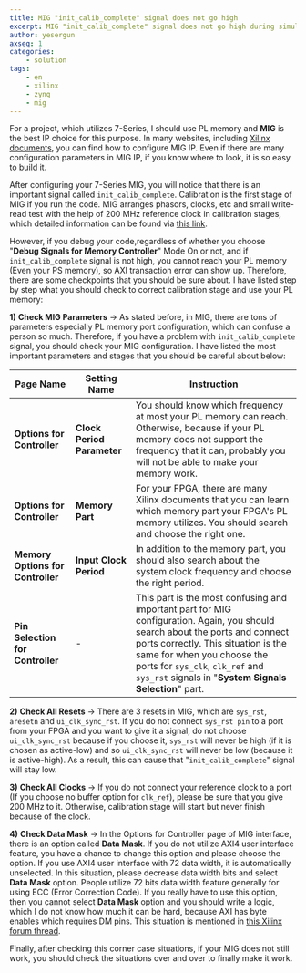 ```yaml
---
title: MIG "init_calib_complete" signal does not go high
excerpt: MIG "init_calib_complete" signal does not go high during simulation
author: yesergun
axseq: 1
categories:
    - solution
tags:
    - en
    - xilinx
    - zynq
    - mig
---
```


For a project, which utilizes 7-Series, I should use PL memory and **MIG** is
the best IP choice for this purpose. In many websites, including [Xilinx
documents](https://www.xilinx.com/support/documentation/ip_documentation/mig_7series/v4_1/ug586_7Series_MIS.pdf),
you can find how to configure MIG IP. Even if there are many configuration
parameters in MIG IP, if you know where to look, it is so easy to build it.

After configuring your 7-Series MIG, you will notice that there is an important
signal called `init_calib_complete`. Calibration is the first stage of MIG if
you run the code. MIG arranges phasors, clocks, etc and small write-read test
with the help of 200 MHz reference clock in calibration stages, which detailed
information can be found via [this
link](https://www.xilinx.com/support/answers/51954.html).

However, if you debug your code,regardless of whether you choose "**Debug
Signals for Memory Controller**" Mode On or not, and if `init_calib_complete`
signal is not high, you cannot reach your PL memory (Even your PS memory), so
AXI transaction error can show up. Therefore, there are some checkpoints that
you should be sure about. I have listed step by step what you should check to
correct calibration stage and use your PL memory:

**1)** **Check MIG Parameters** → As stated before, in MIG, there are tons of
parameters especially PL memory port configuration, which can confuse a person
so much. Therefore, if you have a problem with `init_calib_complete` signal,
you should check your MIG configuration. I have listed the most important
parameters and stages that you should be careful about below:

Page Name|Setting Name|Instruction
---------------|-----------|---------------------------------------------------------
**Options for Controller**|**Clock Period Parameter**|You should know which frequency at most your PL memory can reach. Otherwise, because if your PL memory does not support the frequency that it can, probably you will not be able to make your memory work.
**Options for Controller**|**Memory Part**| For your FPGA, there are many Xilinx documents that you can learn which memory part your FPGA's PL memory utilizes. You should search and choose the right one.
**Memory Options for Controller**|**Input Clock Period**|In addition to the memory part, you should also search about the system clock frequency and choose the right period.
**Pin Selection for Controller**|-|This part is the most confusing and important part for MIG configuration. Again, you should search about the ports and connect ports correctly. This situation is the same for when you choose the ports for `sys_clk`, `clk_ref` and `sys_rst` signals in "**System Signals Selection**" part.

**2)** **Check All Resets** → There are 3 resets in MIG, which are `sys_rst`,
`aresetn` and `ui_clk_sync_rst`. If you do not connect `sys_rst pin` to a port
from your FPGA and you want to give it a signal, do not choose `ui_clk_sync_rst`
because if you choose it, `sys_rst` will never be high (if it is chosen as
active-low) and so `ui_clk_sync_rst` will never be low (because it is
active-high). As a result, this can cause that "`init_calib_complete`" signal
will stay low.

**3)** **Check All Clocks** → If you do not connect your reference clock to a
port (If you choose no buffer option for `clk_ref`), please be sure that you
give 200 MHz to it. Otherwise, calibration stage will start but never finish
because of the clock.

**4)** **Check Data Mask** → In the Options for Controller page of MIG
interface, there is an option called **Data Mask**. If you do not utilize AXI4
user interface feature, you have a chance to change this option and please
choose the option. If you use AXI4 user interface with 72 data width, it is
automatically unselected. In this situation, please decrease data width bits and
select **Data Mask** option. People utilize 72 bits data width feature
generally for using ECC (Error Correction Code). If you really have to use this
option, then you cannot select **Data Mask** option and you should write a
logic, which I do not know how much it can be hard, because AXI has byte enables
which requires DM pins. This situation is mentioned in [this Xilinx forum
thread](https://forums.xilinx.com/t5/Memory-Interfaces-and-NoC/MIG-7-Series-2018-2-Cannot-disable-data-mask-dm/td-p/974993).

Finally, after checking this corner case situations, if your MIG does not still
work, you should check the situations over and over to finally make it work.
